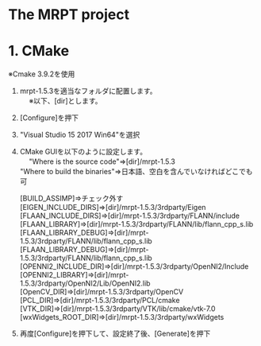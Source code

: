 The MRPT project
====================================================

# 1. CMake
※Cmake 3.9.2を使用

1. mrpt-1.5.3を適当なフォルダに配置します。  
　 ※以下、[dir]とします。
2. [Configure]を押下
3. "Visual Studio 15 2017 Win64"を選択

4. CMake GUIを以下のように設定します。  
　 "Where is the source code"=>[dir]/mrpt-1.5.3  
   "Where to build the binaries"=>日本語、空白を含んでいなければどこでも可  
  
   [BUILD_ASSIMP]=>チェック外す  
   [EIGEN_INCLUDE_DIRS]=>[dir]/mrpt-1.5.3/3rdparty/Eigen  
   [FLAAN_INCLUDE_DIRS]=>[dir]/mrpt-1.5.3/3rdparty/FLANN/include  
   [FLAAN_LIBRARY]=>[dir]/mrpt-1.5.3/3rdparty/FLANN/lib/flann_cpp_s.lib  
   [FLAAN_LIBRARY_DEBUG]=>[dir]/mrpt-1.5.3/3rdparty/FLANN/lib/flann_cpp_s.lib  
   [FLAAN_LIBRARY_DEBUG]=>[dir]/mrpt-1.5.3/3rdparty/FLANN/lib/flann_cpp_s.lib  
   [OPENNI2_INCLUDE_DIR]=>[dir]/mrpt-1.5.3/3rdparty/OpenNI2/Include  
   [OPENNI2_LIBRARY]=>[dir]/mrpt-1.5.3/3rdparty/OpenNI2/Lib/OpenNI2.lib  
   [OpenCV_DIR]=>[dir]/mrpt-1.5.3/3rdparty/OpenCV  
   [PCL_DIR]=>[dir]/mrpt-1.5.3/3rdparty/PCL/cmake  
   [VTK_DIR]=>[dir]/mrpt-1.5.3/3rdparty/VTK/lib/cmake/vtk-7.0  
   [wxWidgets_ROOT_DIR]=>[dir]/mrpt-1.5.3/3rdparty/wxWidgets  

5. 再度[Configure]を押下して、設定終了後、[Generate]を押下